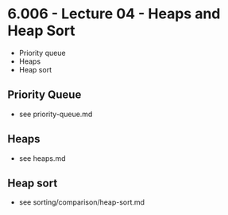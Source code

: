 # 6.006 - Lecture 04 - Heaps and Heap Sort

- Priority queue
- Heaps
- Heap sort


## Priority Queue

- see priority-queue.md

## Heaps

- see heaps.md

## Heap sort

- see sorting/comparison/heap-sort.md
